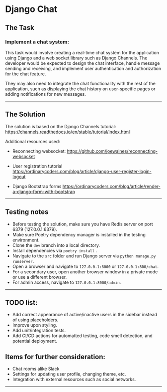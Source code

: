 # Django Chat

## The Task

### Implement a chat system:

This task would involve creating a real-time chat system for the application using Django and a web socket library such as Django Channels. The developer would be expected to design the chat interface, handle message sending and receiving, and implement user authentication and authorization for the chat feature.

They may also need to integrate the chat functionality with the rest of the application, such as displaying the chat history on user-specific pages or adding notifications for new messages.

---

## The Solution

The solution is based on the Django Channels tutorial:
https://channels.readthedocs.io/en/stable/tutorial/index.html

Additional resources used:

- Reconnecting websocket:
https://github.com/joewalnes/reconnecting-websocket

- User registration tutorial
https://ordinarycoders.com/blog/article/django-user-register-login-logout

- Django Bootstrap forms
https://ordinarycoders.com/blog/article/render-a-django-form-with-bootstrap

---

## Testing notes
- Before testing the solution, make sure you have Redis server on port 6379 (127.0.0.1:6379).
- Make sure Poetry dependency manager is installed in the testing environment.
- Clone the `dev` branch into a local directory.
- Install dependencies via `poetry install` .
- Navigate to the `src` folder and run Django server via `python manage.py runserver`.
- Open a browser and navigate to `127.0.0.1:8000` or `127.0.0.1:800/chat`.
- For a secondary user, open another browser window in a private mode or use a different browser.
- For admin access, navigate to `127.0.0.1:8000/admin`.
 
---
## TODO list:

- Add correct appearance of active/inactive users in the sidebar instead of using placeholders.
- Improve upon styling.
- Add unit/integration tests.
- Add CI/CD actions for automatted testing, code smell detection, and potential deployment.

## Items for further consideration:

- Chat rooms alike Slack
- Settings for updating user profile, changing theme, etc.
- Integration with external resources such as social networks.
---

